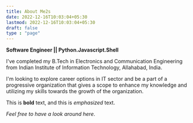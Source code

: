 ```yaml
---
title: About Me2s
date: 2022-12-16T10:03:04+05:30
lastmod: 2022-12-16T10:03:04+05:30
draft: false
type : "page"
---
```


**Software Engineer || Python.Javascript.Shell**

<!--more-->
I've completed my B.Tech in Electronics and Communication Engineering from Indian Institute of Information Technology, Allahabad, India.

I'm looking to explore career options in IT sector and be a part of a progressive organization that gives a scope to enhance my knowledge and utilizing my skills towards the growth of the organization.

This is **bold** text, and this is _emphasized_ text.

_Feel free to have a look around here_.
